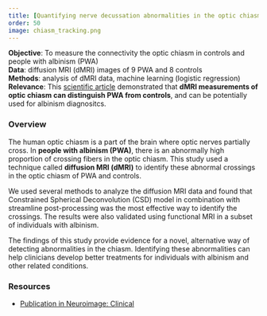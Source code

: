 ```yaml
---
title: [Quantifying nerve decussation abnormalities in the optic chiasm](https://www.sciencedirect.com/science/article/pii/S2213158219304024)
order: 50
image: chiasm_tracking.png
---
```


**Objective**: To measure the connectivity the optic chiasm in controls and people with albinism (PWA) \
**Data**: diffusion MRI (dMRI) images of 9 PWA and 8 controls \
**Methods**: analysis of dMRI data, machine learning (logistic regression) \
**Relevance**: This [scientific article](https://www.sciencedirect.com/science/article/pii/S2213158219304024) demonstrated that **dMRI measurements of optic chiasm can distinguish PWA from controls**, and can be potentially used for albinism diagnositcs.

### Overview

The human optic chiasm is a part of the brain where optic nerves partially cross. In **people with albinism (PWA)**, there is an abnormally high proportion of crossing fibers in the optic chiasm. This study used a technique called **diffusion MRI (dMRI)** to identify these abnormal crossings in the optic chiasm of PWA and controls.

We used several methods to analyze the diffusion MRI data and found that Constrained Spherical Deconvolution (CSD) model in combination with streamline post-processing was the most effective way to identify the crossings. The results were also validated using functional MRI in a subset of individuals with albinism.

The findings of this study provide evidence for a novel, alternative way of detecting abnormalities in the chiasm. Identifying these abnormalities can help clinicians develop better treatments for individuals with albinism and other related conditions.

### Resources

- [Publication in Neuroimage: Clinical](https://www.sciencedirect.com/science/article/pii/S2213158219304024)
